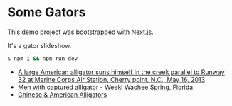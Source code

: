 # Some Gators

This demo project was bootstrapped with [Next.js](https://github.com/zeit/next.js).

It's a gator slideshow.

```bash
$ npm i && npm run dev
```

- [A large American alligator suns himself in the creek parallel to Runway 32 at Marine Corps Air Station, Cherry point, N.C., May 16, 2013](https://commons.wikimedia.org/wiki/File:A_large_American_alligator_suns_himself_in_the_creek_parallel_to_Runway_32_at_Marine_Corps_Air_Station,_Cherry_point,_N.C.,_May_16,_2013_130516-M-XX999-001.jpg)
- [Men with captured alligator - Weeki Wachee Spring, Florida](https://www.floridamemory.com/items/show/67222)
- [Chinese & American Alligators](https://commons.wikimedia.org/wiki/File:Chinese%2Bamerican_alligators.png)
